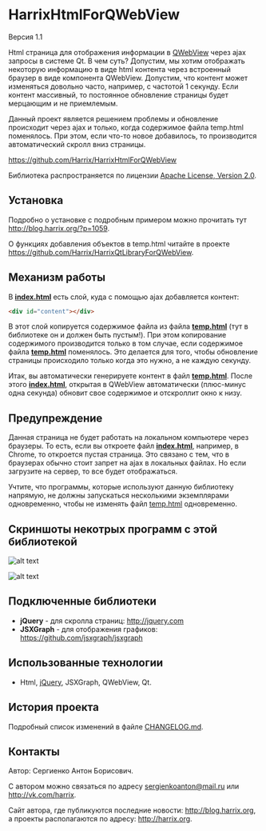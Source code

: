 HarrixHtmlForQWebView
=====================

Версия 1.1

Html страница для отображения информации в [QWebView](http://qt-project.org/doc/qt-5.0/qtwebkit/qwebview.html) через ajax запросы в системе Qt. В чем суть? Допустим, мы хотим отображать некоторую информацию в виде html контента через встроенный браузер в виде компонента QWebView. Допустим, что контент может изменяться довольно часто, например, с частотой 1  секунду. Если контент массивный, то постоянное обновление страницы будет мерцающим и не приемлемым.

Данный проект является решением проблемы и обновление происходит через ajax и только, когда содержимое файла temp.html поменялось. При этом, если что-то новое добавилось, то производится автоматический скролл вниз страницы.

https://github.com/Harrix/HarrixHtmlForQWebView

Библиотека распространяется по лицензии [Apache License, Version 2.0](../master/LICENSE.txt).

Установка
---------

Подробно о установке с подробным примером можно прочитать тут http://blog.harrix.org/?p=1059.

О функциях добавления объектов в temp.html читайте в проекте https://github.com/Harrix/HarrixQtLibraryForQWebView.

Механизм работы
---------------

В [**index.html**](../master/index.html) есть слой, куда с помощью ajax добавляется контент:

```html
<div id="content"></div>
```

В этот слой копируется содержимое файла из файла [**temp.html**](../master/temp.html) (тут в библиотеке он и должен быть пустым!). При этом копирование содержимого производится только в том случае, если содержимое файла [**temp.html**](../master/temp.html) поменялось. Это делается для того, чтобы обновление страницы происходило только когда это нужно, а не каждую секунду.

Итак, вы автоматически генерируете контент в файл [**temp.html**](../master/temp.html). После этого [**index.html**](../master/index.html), открытая в QWebView автоматически (плюс-минус одна секунда) обновит свое содержимое и отскроллит окно к низу.

Предупреждение
--------------

Данная страница не будет работать на локальном компьютере через браузеры. То есть, если вы откроете файл [**index.html**](../master/index.html), например, в Chrome, то откроется пустая страница. Это связано с тем, что в браузерах обычно стоит запрет на ajax в локальных файлах. Но если загрузите на сервер, то все будет отображаться.

Учтите, что программы, которые используют данную библиотеку напрямую, не должны запускаться несколькими экземплярами одновременно, чтобы не изменять файл [temp.html](../master/temp.html) одновременно.
 
Скриншоты некотрых программ с этой библиотекой
----------------------------------------------

![alt text](../master/imagesforgithub/example1.png "Проект HarrixChart")

![alt text](../master/imagesforgithub/example2.png "Проект HarrixMathLibrary")

Подключенные библиотеки
-----------------------
 * **jQuery** - для скролла страниц: http://jquery.com
 * **JSXGraph** - для отображения графиков: https://github.com/jsxgraph/jsxgraph
 
Использованные технологии
-------------------------

- Html, [jQuery](http://jquery.com/), JSXGraph, QWebView, Qt.

История проекта
---------------

Подробный список изменений в файле [CHANGELOG.md](../master/CHANGELOG.md).

Контакты
--------

Автор: Сергиенко Антон Борисович.

С автором можно связаться по адресу sergienkoanton@mail.ru или  http://vk.com/harrix.

Сайт автора, где публикуются последние новости: http://blog.harrix.org, а проекты располагаются по адресу: http://harrix.org.